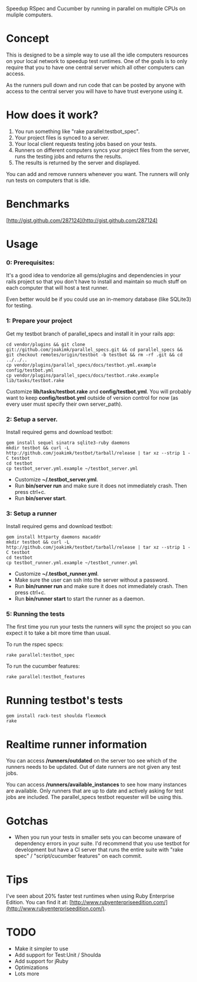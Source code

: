 Speedup RSpec and Cucumber by running in parallel on multiple CPUs on muliple computers.

Concept
====
This is designed to be a simple way to use all the idle computers resources on your local network to
speedup test runtimes. One of the goals is to only require that you to have one central server which
all other computers can access.

As the runners pull down and run code that can be posted by anyone with access to the central server you
will have to have trust everyone using it.

How does it work?
====
1) You run something like "rake parallel:testbot_spec".
2) Your project files is synced to a server.
3) Your local client requests testing jobs based on your tests.
4) Runners on different computers syncs your project files from the server, runs the testing jobs and returns the results.
5) The results is returned by the server and displayed.

You can add and remove runners whenever you want. The runners will only run tests on computers that is idle.

Benchmarks
====
[http://gist.github.com/287124](http://gist.github.com/287124)

Usage
====

### 0: Prerequisites:

It's a good idea to vendorize all gems/plugins and dependencies in your
rails project so that you don't have to install and maintain so much stuff
on each computer that will host a test runner.

Even better would be if you could use an in-memory database (like SQLite3) for testing.

### 1: Prepare your project

Get my testbot branch of parallel_specs and install it in your rails app:

    cd vendor/plugins && git clone git://github.com/joakimk/parallel_specs.git && cd parallel_specs && git checkout remotes/origin/testbot -b testbot && rm -rf .git && cd ../../..
    cp vendor/plugins/parallel_specs/docs/testbot.yml.example config/testbot.yml
    cp vendor/plugins/parallel_specs/docs/testbot.rake.example lib/tasks/testbot.rake

Customize **lib/tasks/testbot.rake** and **config/testbot.yml**. You will probably want to keep **config/testbot.yml**
outside of version control for now (as every user must specify their own server_path).

### 2: Setup a server.

Install required gems and download testbot:

    gem install sequel sinatra sqlite3-ruby daemons
    mkdir testbot && curl -L http://github.com/joakimk/testbot/tarball/release | tar xz --strip 1 -C testbot
    cd testbot
    cp testbot_server.yml.example ~/testbot_server.yml

* Customize **~/.testbot_server.yml**.
* Run **bin/server run** and make sure it does not immediately crash. Then press ctrl+c.
* Run **bin/server start**.

### 3: Setup a runner

Install required gems and download testbot:

    gem install httparty daemons macaddr
    mkdir testbot && curl -L http://github.com/joakimk/testbot/tarball/release | tar xz --strip 1 -C testbot
    cd testbot
    cp testbot_runner.yml.example ~/testbot_runner.yml

* Customize **~/.testbot_runner.yml**.
* Make sure the user can ssh into the server without a password.
* Run **bin/runner run** and make sure it does not immediately crash. Then press ctrl+c.
* Run **bin/runner start** to start the runner as a daemon.

### 5: Running the tests

The first time you run your tests the runners will sync the project so you can expect it to take a bit
more time than usual.

To run the rspec specs:

    rake parallel:testbot_spec
    
To run the cucumber features:

    rake parallel:testbot_features

Running testbot's tests
====

    gem install rack-test shoulda flexmock
    rake

Realtime runner information
====

You can access **/runners/outdated** on the server too see which of the runners needs to be updated.
Out of date runners are not given any test jobs.

You can access **/runners/available_instances** to see how many instances are available. Only runners
that are up to date and actively asking for test jobs are included. The parallel_specs testbot
requester will be using this.

Gotchas
====

* When you run your tests in smaller sets you can become unaware of dependency errors in your suite. I'd
recommend that you use testbot for development but have a CI server that runs the entire suite with "rake spec" / "script/cucumber features" on each commit.

Tips
====

I've seen about 20% faster test runtimes when using Ruby Enterprise Edition. You can find it at:
[http://www.rubyenterpriseedition.com/](http://www.rubyenterpriseedition.com/).

TODO
====
 - Make it simpler to use
 - Add support for Test:Unit / Shoulda
 - Add support for jRuby
 - Optimizations
 - Lots more
